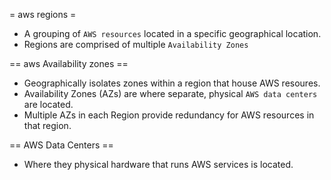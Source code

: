= aws regions =
* A grouping of `AWS resources` located in a specific geographical location.
* Regions are comprised of multiple `Availability Zones`

== aws Availability zones ==
* Geographically isolates zones within a region that house AWS resoures.
* Availability Zones (AZs) are where separate, physical `AWS data centers` are located.
* Multiple AZs in each Region provide redundancy for AWS resources in that region.

== AWS Data Centers ==
* Where they physical hardware that runs AWS services is located.
